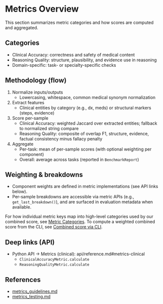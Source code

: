 # Metrics Overview

This section summarizes metric categories and how scores are computed and aggregated.

## Categories
- Clinical Accuracy: correctness and safety of medical content
- Reasoning Quality: structure, plausibility, and evidence use in reasoning
- Domain-specific: task- or specialty-specific checks

## Methodology (flow)
1. Normalize inputs/outputs
   - Lowercasing, whitespace, common medical synonym normalization
2. Extract features
   - Clinical entities by category (e.g., dx, meds) or structural markers (steps, evidence)
3. Score per-sample
   - Clinical Accuracy: weighted Jaccard over extracted entities; fallback to normalized string compare
   - Reasoning Quality: composite of overlap F1, structure, evidence, factual consistency minus fallacy penalty
4. Aggregate
   - Per-task: mean of per-sample scores (with optional weighting per component)
   - Overall: average across tasks (reported in `BenchmarkReport`)

## Weighting & breakdowns
- Component weights are defined in metric implementations (see API links below).
- Per-sample breakdowns are accessible via metric APIs (e.g., `get_last_breakdown()`), and are surfaced in evaluation metadata when available.

For how individual metric keys map into high-level categories used by our combined score, see [Metric Categories](./metric_categories.md). To compute a weighted combined score from the CLI, see [Combined score via CLI](../api/cli.md#combined-score-via-cli-typer).

## Deep links (API)
- Python API → Metrics (clinical): api/reference.md#metrics-clinical
  - `ClinicalAccuracyMetric.calculate`
  - `ReasoningQualityMetric.calculate`

## References
- [metrics_guidelines.md](../metrics_guidelines.md)
- [metrics_testing.md](../metrics_testing.md)
